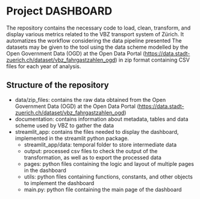 # Project DASHBOARD

The repository contains the necessary code to load, clean, transform, and display various metrics related to the VBZ transport system of Zürich. It automatizes the workflow considering the data pipeline presented 
The datasets may be given to the tool using the data scheme modelled by the Open Government Data (OGD) at the Open Data Portal (https://data.stadt-zuerich.ch/dataset/vbz_fahrgastzahlen_ogd) in zip format containing CSV files for each year of analysis.

## Structure of the repository
* data/zip_files: contains the raw data obtained from the Open Government Data (OGD) at the Open Data Portal (https://data.stadt-zuerich.ch/dataset/vbz_fahrgastzahlen_ogd)
* documentation: contains information about metadata, tables and data scheme used by VBZ to gather the data
* streamlit_app: contains the files needed to display the dashboard, implemented in the streamlit python package.
    - streamlit_app/data: temporal folder to store intermediate data
    - output: processed csv files to check the output of the transformation, as well as to export the processed data
    - pages: python files containing the logic and layout of multiple pages in the dashboard
    - utils: python files containing functions, constants, and other objects to implement the dashboard
    - main.py: python file containing the main page of the dashboard


